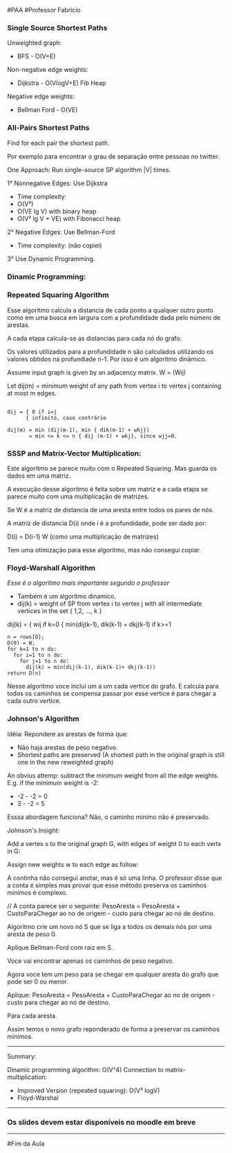 
#PAA
#Professor Fabrício

### Single Source Shortest Paths

Unweighted graph:
 - BFS - O(V+E)

Non-negative edge weights:
 - Dijkstra - O(VlogV+E) Fib Heap

Negative edge weights:
 - Bellman Ford - O(VE)

### All-Pairs Shortest Paths

Find for each pair the shortest path.

Por exemplo para encontrar o grau de separação entre pessoas
no twitter.

One Approach: Run single-source SP algorithm |V| times.

1° Nonnegative Edges: Use Dijkstra
- Time complexity:
 - O(V³)
 - O(VE lg V) with binary heap
 - O(V² lg V + VE) with Fibonacci heap

2° Negative Edges: Use Bellman-Ford
- Time complexity: (não copiei)

3° Use Dynamic Programming.

### Dinamic Programming:
  
### Repeated Squaring Algorithm

Esse algoritmo calcula a distancia de cada ponto a qualquer
outro ponto como em uma busca em largura com a profundidade
dada pelo número de arestas.

A cada etapa calcula-se as distancias para cada nó do grafo.

Os valores utilizados para a profundidade n são calculados utilizando
os valores obtidos na profundiade n-1. Por isso é um algoritmo
dinâmico.

Assume input graph is given by an adjacency matrix.
  W = (Wij)

Let dij(m) = minimum weight of any path from vertex i to vertex j containing at most m edges.

```

dij = { 0 if i=j
      { infinito, caso contrário

dij(m) = min (dij(m-1), min { dik(m-1) + wkj})
       = min <= k <= n { dij (m-1) + wkj}, since wjj=0.
```

### SSSP and Matrix-Vector Multiplication:

Este algoritmo se parece muito com o Repeated Squaring.
Mas guarda os dados em uma matriz.

A execução desse algoritmo é feita sobre um matriz e a cada etapa
se parece muito com uma multiplicação de matrizes.

Se W é a matriz de distancia de uma aresta entre todos os pares de nós.

A matriz de distancia D(i) onde i é a profundidade, pode ser dado por:

  D(i) = D(i-1) W (como uma multiplicação de matrizes)

Tem uma otimização para esse algoritmo, mas não consegui copiar.

### Floyd-Warshall Algorithm

*Esse é o algoritmo mais importante segundo o professor*

* Também é um algoritmo dinamico.
* dij(k) = weight of SP from vertex i to vertex j with all intermediate vertices in the set { 1,2, ..., k }

dij(k) = { wij if k=0
         { min(dij(k-1), dik(k-1) + dkj(k-1) if k>=1

```
n = rows[D];
D(0) = W;
for k=1 to n do:
  for i=1 to n do:
    for j=1 to n do:
      dij(k) = min(dij(k-1), dik(k-1)+ dkj(k-1))
return D(n)

```

Nesse algoritmo voce inclui um a um cada vertice do grafo.
E calcula para todos os caminhos se compensa passar por esse
vertice é para chegar a cada outro vertice.

### Johnson's Algorithm

Idéia: Repondere as arestas de forma que:

- Não haja arestas de peso negativo.
- Shortest paths are preserved (A shortest path in the original graph is still one in the new reweighted graph)

An obvius attemp: subtract the minimum weight from all the edge weights. E.g. if the minimum weight is -2:
* -2 - -2 = 0
*  3 - -2 = 5

Esssa abordagem funciona? Não, o caminho minímo não é preservado.

Johnson's Insight:

Add a vertex s to the original graph G, with edges of weight 0 to each vertx in G:

Assign new weights w to each edge as follow:

  A continha não consegui anotar, mas é só uma linha.
  O professor disse que a conta é simples mas provar que esse método preserva os caminhos minímos é complexo.

  // A conta parece ser o seguinte:
  PesoAresta = PesoAresta + CustoParaChegar ao no de origem - custo para chegar ao nó de destino.

Algoritmo crie um novo nó S que se liga a todos os demais nós por uma aresta de peso 0.

Aplique Bellman-Ford com raiz em S.

Voce vai encontrar apenas os caminhos de peso negativo.

Agora voce tem um peso para se chegar em qualquer aresta do grafo que pode ser 0 ou menor.

Aplique:
  PesoAresta = PesoAresta + CustoParaChegar ao no de origem - custo para chegar ao nó de destino.

Para cada aresta.

Assim temos o novo grafo reponderado de forma a preservar os caminhos minimos.

---

Summary:

Dinamic programming algorithm: O(V^4)
Connection to matrix-multiplication:
 - Improved Version (repeated squaring): O(V³ logV)
 - Floyd-Warshal

---

### Os slides devem estar disponíveis no moodle em breve

---

#Fim da Aula





